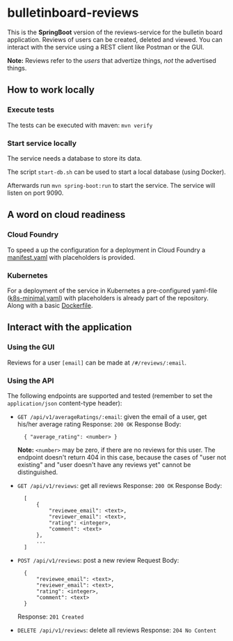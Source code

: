 # bulletinboard-reviews
This is the **SpringBoot** version of the reviews-service for the bulletin board application.
Reviews of users can be created, deleted and viewed.
You can interact with the service using a REST client like Postman or the GUI.

**Note:** Reviews refer to the _users_ that advertize things, _not_ the advertised things.

## How to work locally
### Execute tests
The tests can be executed with maven: `mvn verify`

### Start service locally
The service needs a database to store its data.

The script `start-db.sh` can be used to start a local database (using Docker).

Afterwards run `mvn spring-boot:run` to start the service.
The service will listen on port 9090.

## A word on cloud readiness

### Cloud Foundry
To speed a up the configuration for a deployment in Cloud Foundry a [manifest.yaml](manifest.yaml) with placeholders is provided.

### Kubernetes
For a deployment of the service in Kubernetes a pre-configured yaml-file ([k8s-minimal.yaml](k8s-minimal.yaml)) with placeholders is already part of the repository.
Along with a basic [Dockerfile](Dockerfile).

## Interact with the application

### Using the GUI
Reviews for a user `[email]` can be made at `/#/reviews/:email`.

### Using the API
The following endpoints are supported and tested (remember to set the `application/json` content-type header):
- `GET /api/v1/averageRatings/:email`: given the email of a user, get his/her average rating
  Response: `200 OK`
  Response Body:
  ```
    { "average_rating": <number> }
  ```

  **Note:** `<number>` may be zero, if there are no reviews for this user. The endpoint doesn't return 404 in this case, because the cases of "user not existing" and "user doesn't have any reviews yet" cannot be distinguished.
- `GET /api/v1/reviews`: get all reviews
  Response: `200 OK`
  Response Body:
  ```
    [
        {
            "reviewee_email": <text>, 
            "reviewer_email": <text>, 
            "rating": <integer>, 
            "comment": <text>
        },
        ...
    ]
  ```
- `POST /api/v1/reviews`: post a new review
  Request Body:
  ```
    {
        "reviewee_email": <text>, 
        "reviewer_email": <text>, 
        "rating": <integer>, 
        "comment": <text>
    }
  ```
  Response: `201 Created`
- `DELETE /api/v1/reviews`: delete all reviews
  Response: `204 No Content`

